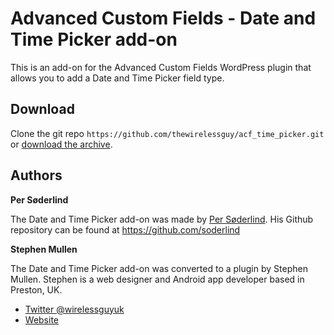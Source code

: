 Advanced Custom Fields - Date and Time Picker add-on
====================================================

This is an add-on for the Advanced Custom Fields WordPress plugin that allows you to add a Date and Time Picker field type.

## Download

Clone the git repo `https://github.com/thewirelessguy/acf_time_picker.git` or [download the archive](https://github.com/thewirelessguy/acf_time_picker/archive/master.zip). 

## Authors

**Per Søderlind**

The Date and Time Picker add-on was made by [Per Søderlind](http://soderlind.no). His Github repository can be found at https://github.com/soderlind

**Stephen Mullen**

The Date and Time Picker add-on was converted to a plugin by Stephen Mullen. Stephen is a web designer and Android app developer based in Preston, UK.
+ [Twitter @wirelessguyuk](http://twitter.com/wirelessguyuk)
+ [Website](http://thewirelessguy.co.uk)
